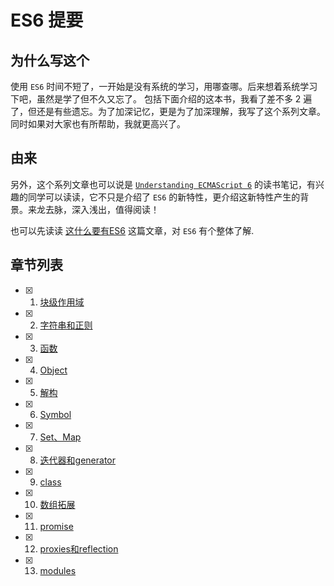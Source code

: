 # ES6 提要

## 为什么写这个

使用 `ES6` 时间不短了，一开始是没有系统的学习，用哪查哪。后来想着系统学习下吧，虽然是学了但不久又忘了。 包括下面介绍的这本书，我看了差不多 2 遍了，但还是有些遗忘。为了加深记忆，更是为了加深理解，我写了这个系列文章。同时如果对大家也有所帮助，我就更高兴了。

## 由来

另外，这个系列文章也可以说是 [`Understanding ECMAScript 6`](https://github.com/nzakas/understandinges6) 的读书笔记，有兴趣的同学可以读读，它不只是介绍了 `ES6` 的新特性，更介绍这新特性产生的背景。来龙去脉，深入浅出，值得阅读！

也可以先读读 [这什么要有ES6](https://github.com/jeyvie/thoughts/blob/master/docs/why_es6.md) 这篇文章，对 `ES6` 有个整体了解.


## 章节列表

* [x] 1. [块级作用域](docs/1.block_bindings.md)
* [x] 2. [字符串和正则](docs/2.string_reg.md)
* [x] 3. [函数](docs/3.function.md)
* [x] 4. [Object](docs/4.object.md)
* [x] 5. [解构](docs/5.destructuring.md)
* [x] 6. [Symbol](docs/6.Symbol.md)
* [x] 7. [Set、Map](docs/7.set_map.md)
* [x] 8. [迭代器和generator](docs/8.1_iterator_generator_base.md)
* [x] 9. [class](docs/9.class.md)
* [x] 10. [数组拓展](docs/10.improved_array.md)
* [x] 11. [promise](docs/11.Promise.md)
* [x] 12. [proxies和reflection](docs/12.Proxy_Refection.md)
* [x] 13. [modules](docs/13.module.md)

